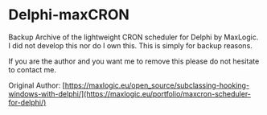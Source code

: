 # Delphi-maxCRON
Backup Archive of the lightweight CRON scheduler for Delphi by MaxLogic. I did not develop this nor do I own this. This is simply for backup reasons.

If you are the author and you want me to remove this please do not hesitate to contact me.

Original Author: [https://maxlogic.eu/open_source/subclassing-hooking-windows-with-delphi/](https://maxlogic.eu/portfolio/maxcron-scheduler-for-delphi/)

